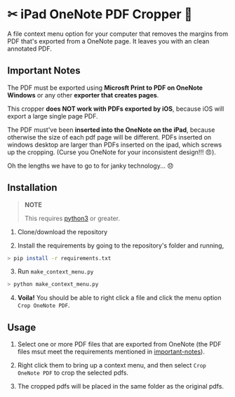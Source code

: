 # ✂ iPad OneNote PDF Cropper 📄

A file context menu option for your computer that removes the margins from PDF that's exported from a OneNote page. It leaves you with an clean annotated PDF.

## Important Notes

The PDF must be exported using **Microsft Print to PDF on OneNote Windows** or any other **exporter that creates pages**. 
 
This cropper **does NOT work with PDFs exported by iOS**, because iOS will export a large single page PDF.
 
The PDF must've been **inserted into the OneNote on the iPad**, because otherwise the size of each pdf page will be different. PDFs inserted on windows desktop are larger than PDFs inserted on the ipad, which screws up the cropping. (Curse you OneNote for your inconsistent design!!! 😠).

Oh the lengths we have to go to for janky technology... 😞

## Installation

> **NOTE**
> 
> This requires [python3](https://www.python.org/downloads/) or greater.

1. Clone/download the repository

2. Install the requirements by going to the repository's folder and running,

```bash
> pip install -r requirements.txt
```

3. Run `make_context_menu.py` 
```bash
> python make_context_menu.py
```

4. **Voila!** You should be able to right click a file and click the menu option `Crop OneNote PDF`.

## Usage

1. Select one or more PDF files that are exported from OneNote (the PDF files msut meet the requirements mentioned in [important-notes](#important-notes)). 

2. Right click them to bring up a context menu, and then select `Crop OneNote PDF` to crop the selected pdfs.

3. The cropped pdfs will be placed in the same folder as the original pdfs.